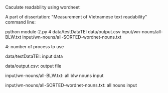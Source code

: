 Caculate readability using wordneet

A part of dissertation: "Measurement of Vietnamese text readability"
command line:

python module-2.py 4 data/testDataTEI data/output.csv input/wn-nouns/all-BLW.txt input/wn-nouns/all-SORTED-wordnet-nouns.txt

4: number of process to use

data/testDataTEI: input data

data/output.csv: output file

input/wn-nouns/all-BLW.txt: all blw nouns input

input/wn-nouns/all-SORTED-wordnet-nouns.txt: all nouns input
